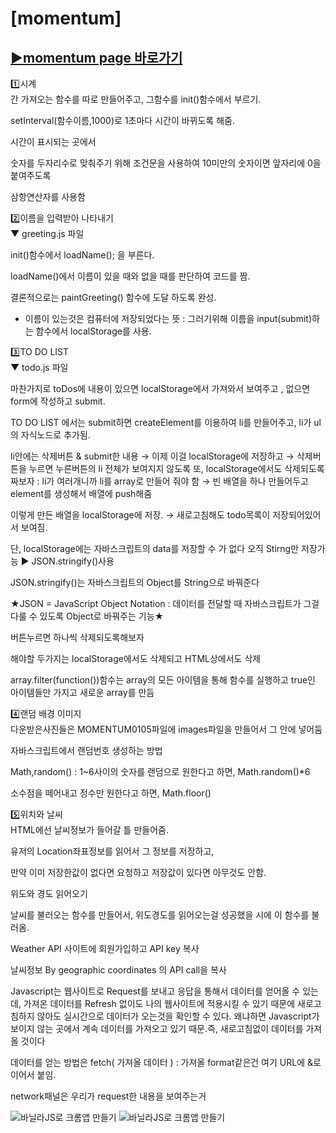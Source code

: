 # [momentum]

## <a target="_blank" href="https://ohna93.github.io/MOMENTUM">▶momentum page 바로가기</a>

1️⃣시계  
간 가져오는 함수를 따로 만들어주고, 그함수를 init()함수에서 부르기.

setInterval(함수이름,1000)로 1초마다 시간이 바뀌도록 해줌.

시간이 표시되는 곳에서

숫자를 두자리수로 맞춰주기 위해 조건문을 사용하여 10미만의 숫자이면 앞자리에 0을 붙여주도록

삼항연산자를 사용함  

2️⃣이름을 입력받아 나타내기    
▼ greeting.js 파일

init()함수에서 loadName(); 을 부른다.

loadName()에서 이름이 있을 때와 없을 때를 판단하여 코드를 짬.

결론적으로는 paintGreeting() 함수에 도달 하도록 완성.

+ 이름이 있는것은 컴퓨터에 저장되었다는 뜻 : 그러기위해 이름을 input(submit)하는 함수에서 localStorage를 사용.  

3️⃣TO DO LIST  
▼ todo.js 파일

마찬가지로 toDos에 내용이 있으면 localStorage에서 가져와서 보여주고 , 없으면 form에 작성하고 submit.

TO DO LIST 에서는 submit하면 createElement를 이용하여 li를 만들어주고, li가 ul의 자식노드로 추가됨.

li안에는 삭제버튼 & submit한 내용 → 이제 이걸 localStorage에 저장하고 → 삭제버튼을 누르면 누른버튼의 li 전체가 보여지지 않도록 또, localStorage에서도 삭제되도록 짜보자  : li가 여러개니까 li를 array로 만들어 줘야 함 → 빈 배열을 하나 만들어두고 element를 생성해서 배열에 push해줌

이렇게 만든 배열을 localStorage에 저장. → 새로고침해도 todo목록이 저장되어있어서 보여짐.

단, localStorage에는 자바스크립트의 data를 저장할 수 가 없다 오직 Stirng만 저장가능 ▶ JSON.stringify()사용

JSON.stringify()는 자바스크립트의 Object를 String으로 바꿔준다

★JSON = JavaScript Object Notation : 데이터를 전달할 때 자바스크립트가 그걸 다룰 수 있도록 Object로 바꿔주는 기능★

버튼누르면 하나씩 삭제되도록해보자

해야할 두가지는 localStorage에서도 삭제되고 HTML상에서도 삭제

array.filter(function())함수는 array의 모든 아이템을 통해 함수를 실행하고 true인 아이템들만 가지고 새로운 array를 만듬  

4️⃣랜덤 배경 이미지  
다운받은사진들은 MOMENTUM0105파일에 images파일을 만들어서 그 안에 넣어둠

자바스크립트에서 랜덤번호 생성하는 방법

Math,random() : 1~6사이의 숫자를 랜덤으로 원한다고 하면, Math.random()*6

소수점을 떼어내고 정수만 원한다고 하면, Math.floor()  

5️⃣위치와 날씨  
HTML에선 날씨정보가 들어갈 틀 만들어줌.

유저의 Location좌표정보를 읽어서 그 정보를 저장하고,

만약 이미 저장한값이 없다면 요청하고 저장값이 있다면 아무것도 안함.

위도와 경도 읽어오기

날씨를 불러오는 함수를 만들어서, 위도경도를 읽어오는걸 성공했을 시에 이 함수를 불러옴.

Weather API 사이트에 회원가입하고 API key 복사

날씨정보 By geographic coordinates 의 API call을 복사

Javascript는 웹사이트로 Request를 보내고 응답을 통해서 데이터를 얻어올 수 있는데, 가져온 데이터를 Refresh 없이도 나의 웹사이트에 적용시킬 수 있기 때문에 새로고침하지 않아도 실시간으로 데이터가 오는것을 확인할 수 있다. 왜냐하면 Javascript가 보이지 않는 곳에서 계속 데이터를 가져오고 있기 때문.즉, 새로고침없이 데이터를 가져올 것이다

데이터를 얻는 방법은 fetch( 가져올 데이터 ) : 가져올 format같은건 여기 URL에 &로 이어서 붙임.

network패널은 우리가 request한 내용을 보여주는거  


![바닐라JS로 크롬앱 만들기](screenshot.png)
![바닐라JS로 크롬앱 만들기](screenshot2.png)
